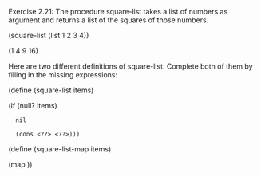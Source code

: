  Exercise 2.21: The procedure square-list takes a list of numbers as argument and returns a list of the squares of those numbers.

(square-list (list 1 2 3 4))

(1 4 9 16)

Here are two different definitions of square-list. Complete both of them by filling in the missing expressions:

(define (square-list items)

  (if (null? items)

      nil

      (cons <??> <??>)))

 

(define (square-list-map items)

  (map <??> <??>))
